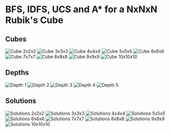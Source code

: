 # BFS, IDFS, UCS and A* for a NxNxN Rubik's Cube

## Cubes
![](results/1/images/2.png "Cube 2x2x2")
![](results/1/images/3.png "Cube 3x3x3")
![](results/1/images/4.png "Cube 4x4x4")
![](results/1/images/5.png "Cube 5x5x5")
![](results/1/images/6.png "Cube 6x6x6")
![](results/1/images/7.png "Cube 7x7x7")
![](results/1/images/8.png "Cube 8x8x8")
![](results/1/images/9.png "Cube 9x9x9")
![](results/1/images/10.png "Cube 10x10x10")

## Depths
![](results/1/images/n0.png "Depth 1")
![](results/1/images/n1.png "Depth 2")
![](results/1/images/n2.png "Depth 3")
![](results/1/images/n3.png "Depth 4")
![](results/1/images/n4.png "Depth 5")

## Solutions
![](results/1/images/s2.png "Solutions 2x2x2")
![](results/1/images/s3.png "Solutions 3x3x3")
![](results/1/images/s4.png "Solutions 4x4x4")
![](results/1/images/s5.png "Solutions 5x5x5")
![](results/1/images/s6.png "Solutions 6x6x6")
![](results/1/images/s7.png "Solutions 7x7x7")
![](results/1/images/s8.png "Solutions 8x8x8")
![](results/1/images/s9.png "Solutions 9x9x9")
![](results/1/images/s10.png "Solutions 10x10x10")
